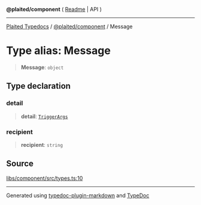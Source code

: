 **@plaited/component** ( [Readme](../README.md) \| API )

***

[Plaited Typedocs](../../../modules.md) / [@plaited/component](../modules.md) / Message

# Type alias: Message

> **Message**: `object`

## Type declaration

### detail

> **detail**: [`TriggerArgs`](../../behavioral/type-aliases/TriggerArgs.md)

### recipient

> **recipient**: `string`

## Source

[libs/component/src/types.ts:10](https://github.com/plaited/plaited/blob/b151218/libs/component/src/types.ts#L10)

***

Generated using [typedoc-plugin-markdown](https://www.npmjs.com/package/typedoc-plugin-markdown) and [TypeDoc](https://typedoc.org/)
